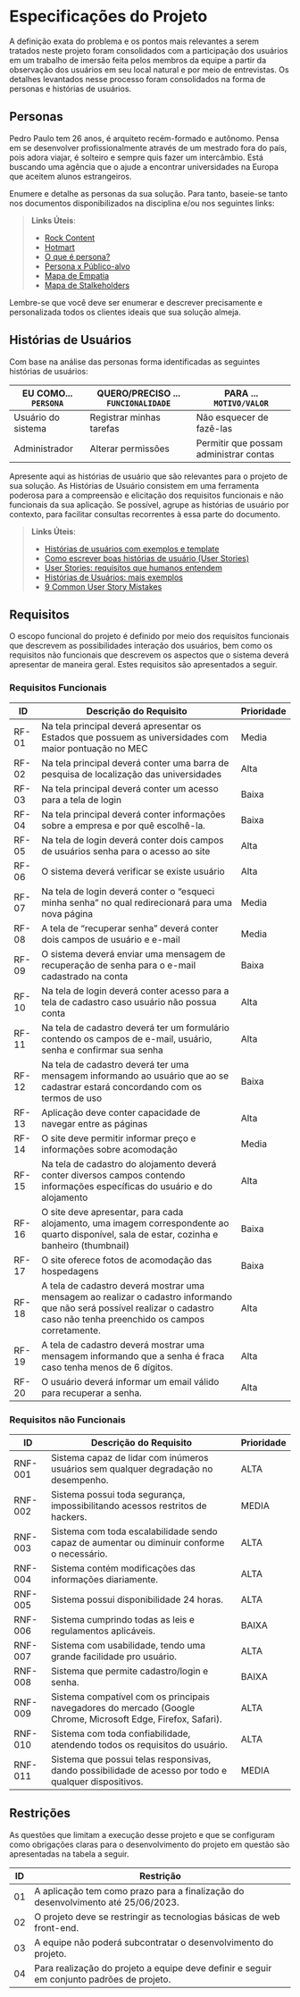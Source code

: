 # Especificações do Projeto

A definição exata do problema e os pontos mais relevantes a serem tratados neste projeto foram consolidados com a participação dos usuários em um trabalho de imersão feita pelos membros da equipe a partir da observação dos usuários em seu local natural e por meio de entrevistas. Os detalhes levantados nesse processo foram consolidados na forma de personas e histórias de usuários.

## Personas

Pedro Paulo tem 26 anos, é arquiteto recém-formado e autônomo. Pensa em se desenvolver profissionalmente através de um mestrado fora do país, pois adora viajar, é solteiro e sempre quis fazer um intercâmbio. Está buscando uma agência que o ajude a encontrar universidades na Europa que aceitem alunos estrangeiros.

Enumere e detalhe as personas da sua solução. Para tanto, baseie-se tanto nos documentos disponibilizados na disciplina e/ou nos seguintes links:

> **Links Úteis**:
> - [Rock Content](https://rockcontent.com/blog/personas/)
> - [Hotmart](https://blog.hotmart.com/pt-br/como-criar-persona-negocio/)
> - [O que é persona?](https://resultadosdigitais.com.br/blog/persona-o-que-e/)
> - [Persona x Público-alvo](https://flammo.com.br/blog/persona-e-publico-alvo-qual-a-diferenca/)
> - [Mapa de Empatia](https://resultadosdigitais.com.br/blog/mapa-da-empatia/)
> - [Mapa de Stalkeholders](https://www.racecomunicacao.com.br/blog/como-fazer-o-mapeamento-de-stakeholders/)
>
Lembre-se que você deve ser enumerar e descrever precisamente e personalizada todos os clientes ideais que sua solução almeja.

## Histórias de Usuários

Com base na análise das personas forma identificadas as seguintes histórias de usuários:

|EU COMO... `PERSONA`| QUERO/PRECISO ... `FUNCIONALIDADE` |PARA ... `MOTIVO/VALOR`                 |
|--------------------|------------------------------------|----------------------------------------|
|Usuário do sistema  | Registrar minhas tarefas           | Não esquecer de fazê-las               |
|Administrador       | Alterar permissões                 | Permitir que possam administrar contas |

Apresente aqui as histórias de usuário que são relevantes para o projeto de sua solução. As Histórias de Usuário consistem em uma ferramenta poderosa para a compreensão e elicitação dos requisitos funcionais e não funcionais da sua aplicação. Se possível, agrupe as histórias de usuário por contexto, para facilitar consultas recorrentes à essa parte do documento.

> **Links Úteis**:
> - [Histórias de usuários com exemplos e template](https://www.atlassian.com/br/agile/project-management/user-stories)
> - [Como escrever boas histórias de usuário (User Stories)](https://medium.com/vertice/como-escrever-boas-users-stories-hist%C3%B3rias-de-usu%C3%A1rios-b29c75043fac)
> - [User Stories: requisitos que humanos entendem](https://www.luiztools.com.br/post/user-stories-descricao-de-requisitos-que-humanos-entendem/)
> - [Histórias de Usuários: mais exemplos](https://www.reqview.com/doc/user-stories-example.html)
> - [9 Common User Story Mistakes](https://airfocus.com/blog/user-story-mistakes/)

## Requisitos

O escopo funcional do projeto é definido por meio dos requisitos funcionais que descrevem as possibilidades interação dos usuários, bem como os requisitos não funcionais que descrevem os aspectos que o sistema deverá apresentar de maneira geral. Estes requisitos são apresentados a seguir.

### Requisitos Funcionais

|ID     | Descrição do Requisito  | Prioridade |
|-------|-----------------------------------------|----|
|RF-01 | Na tela principal deverá apresentar os Estados que possuem as universidades com maior pontuação no MEC | Media | 
|RF-02 | Na tela principal deverá conter uma barra de pesquisa de localização das universidades   | Alta |
|RF-03 | Na tela principal deverá conter um acesso para a tela de login   | Baixa |
|RF-04 | Na tela principal deverá conter informações sobre a empresa e por quê escolhê-la.   | Baixa |
|RF-05 | Na tela de login deverá conter dois campos de usuários senha para o acesso ao site   | Alta |
|RF-06 | O sistema deverá verificar se existe usuário   | Alta |
|RF-07 | Na tela de login deverá conter o “esqueci minha senha” no qual redirecionará para uma nova página   | Media |
|RF-08 | A tela de “recuperar senha” deverá conter dois campos de usuário e e-mail   | Media |
|RF-09 | O sistema deverá enviar uma mensagem de recuperação de senha para o e-mail cadastrado na conta   | Baixa |
|RF-10 | Na tela de login deverá conter acesso para a tela de cadastro caso usuário não possua conta   | Alta |
|RF-11 | Na tela de cadastro deverá ter um formulário contendo os campos de e-mail, usuário, senha e confirmar sua senha   | Alta |
|RF-12 | Na tela de cadastro deverá ter uma mensagem informando ao usuário que ao se cadastrar estará concordando com os termos de uso   | Baixa |
|RF-13 | Aplicação deve conter capacidade de navegar entre as páginas   | Alta |
|RF-14 | O site deve permitir informar preço e informações sobre acomodação   | Media |
|RF-15 | Na tela de cadastro do alojamento deverá conter diversos campos contendo informações específicas do usuário e do alojamento | Alta |
|RF-16 | O site deve apresentar, para cada alojamento, uma imagem correspondente ao quarto disponível, sala de estar, cozinha e banheiro (thumbnail)   | Baixa |
|RF-17 | O site oferece fotos de acomodação das hospedagens   | Baixa |
|RF-18 | A tela de cadastro deverá mostrar uma mensagem ao realizar o cadastro informando que não será possível realizar o cadastro caso não tenha preenchido os campos corretamente.   | Alta |
|RF-19 | A tela de cadastro deverá mostrar uma mensagem informando que a senha é fraca caso tenha menos de 6 dígitos.   | Alta |
|RF-20 | O usuário deverá informar um email válido para recuperar a senha.   | Alta |


### Requisitos não Funcionais

|ID     | Descrição do Requisito  |Prioridade |
|-------|-------------------------|----|
|RNF-001| Sistema capaz de lidar com inúmeros usuários sem qualquer degradação no desempenho.  | ALTA | 
|RNF-002| Sistema possui toda segurança, impossibilitando acessos restritos de hackers. |  MEDIA | 
|RNF-003| Sistema com toda escalabilidade sendo capaz de aumentar ou diminuir conforme o necessário. |  ALTA | 
|RNF-004| Sistema contém modificações das informações diariamente. |  ALTA | 
|RNF-005| Sistema possui disponibilidade 24 horas. |  ALTA | 
|RNF-006| Sistema cumprindo todas as leis e regulamentos aplicáveis. |  BAIXA | 
|RNF-007| Sistema com usabilidade, tendo uma grande facilidade pro usuário. |  ALTA | 
|RNF-008| Sistema que permite cadastro/login e senha. |  BAIXA | 
|RNF-009| Sistema compatível com os principais navegadores do mercado (Google Chrome, Microsoft Edge, Firefox, Safari). |  ALTA | 
|RNF-010| Sistema com toda confiabilidade, atendendo todos os requisitos do usuário. |  ALTA | 
|RNF-011| Sistema que possui telas responsivas, dando possibilidade de acesso por todo e qualquer dispositivos.|  MEDIA | 


## Restrições

As questões que limitam a execução desse projeto e que se configuram como obrigações claras para o desenvolvimento do projeto em questão são apresentadas na tabela a seguir.

|ID| Restrição                                             |
|--|-------------------------------------------------------|
|01| A aplicação tem como prazo para a finalização do desenvolvimento até 25/06/2023. |
|02| O projeto deve se restringir as tecnologias básicas de web front-end.        |
|03| A equipe não poderá subcontratar o desenvolvimento do projeto.        |
|04| Para realização do projeto a equipe deve definir e seguir em conjunto padrões de projeto.       |

